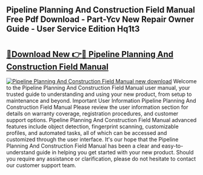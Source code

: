 ## Pipeline Planning And Construction Field Manual Free Pdf Download - Part-Ycv New Repair Owner Guide - User Service Edition Hq1t3

# <h2><a href="http://cf25526.oget.top/?id=Pipeline+Planning+And+Construction+Field+Manual">🔗Download New 👉🔴 Pipeline Planning And Construction Field Manual</a></h2>

[![Pipeline Planning And Construction Field Manual new download](https://i.imgur.com/5g1atiW.png)](http://cf25526.oget.top/?id=Pipeline+Planning+And+Construction+Field+Manual)
Welcome to the Pipeline Planning And Construction Field Manual user manual, your trusted guide to understanding and using your new product, from setup to maintenance and beyond. Important User Information Pipeline Planning And Construction Field Manual Please review the user information section for details on warranty coverage, registration procedures, and customer support options. Pipeline Planning And Construction Field Manual advanced features include object detection, fingerprint scanning, customizable profiles, and automated tasks, all of which can be accessed and customized through the user interface. It's our hope that the Pipeline Planning And Construction Field Manual has been a clear and easy-to-understand guide in helping you get started with your new product. Should you require any assistance or clarification, please do not hesitate to contact our customer support team.
